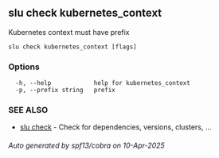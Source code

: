## slu check kubernetes_context

Kubernetes context must have prefix

```
slu check kubernetes_context [flags]
```

### Options

```
  -h, --help            help for kubernetes_context
  -p, --prefix string   prefix
```

### SEE ALSO

* [slu check](slu_check.md)	 - Check for dependencies, versions, clusters, ...

###### Auto generated by spf13/cobra on 10-Apr-2025

